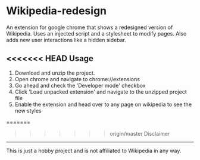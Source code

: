 # Wikipedia-redesign

An extension for google chrome that shows a redesigned version of Wikipedia. Uses an injected script and a stylesheet to modify pages. Also adds new user interactions like a hidden sidebar. 

<<<<<<< HEAD
Usage
----------
1. Download and unzip the project.
2. Open chrome and navigate to chrome://extensions
3. Go ahead and check the 'Developer mode' checkbox
4. Click 'Load unpacked extension' and navigate to the unzipped project file
5. Enable the extension and head over to any page on wikipedia to see the new styles

=======
>>>>>>> origin/master
Disclaimer
----------
This is just a hobby project and is not affiliated to Wikipedia in any way.
